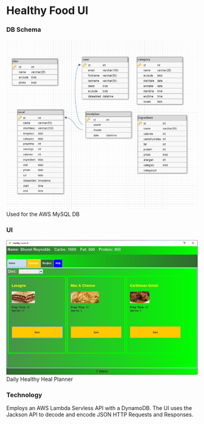 # Healthy Food UI
### DB Schema
![DB Schema](https://github.com/shurelreynolds/healthyfood/blob/master/db_schema_v2.png)
Used for the AWS MySQL DB

### UI
![Java Swing Interface](https://github.com/shurelreynolds/healthyfood/blob/master/healthyfood_capture.png)
Daily Healthy Heal Planner

### Technology
Employs an AWS Lambda Servless API with a DynamoDB. The UI uses the Jackson API to decode and encode JSON HTTP Requests and Responses. 
